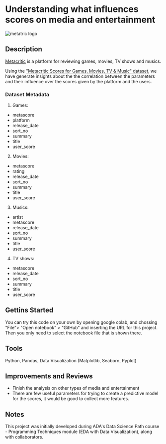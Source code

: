 # Understanding what influences scores on media and entertainment 

![metatric logo](https://upload.wikimedia.org/wikipedia/commons/thumb/4/48/Metacritic_logo.svg/2560px-Metacritic_logo.svg.png)

## Description
[Metacritic](https://www.metacritic.com) is a platform for reviewing games, movies, TV shows and musics.

Using the ["Metacritic Scores for Games, Movies, TV & Music" dataset](https://www.kaggle.com/datasets/patkle/metacritic-scores-for-games-movies-tv-and-music), 
we have generate insights about the the correlation between the parameters and their influence over the scores given by the platform and the users.

### Dataset Metadata
1. Games: 
* metascore
* platform
* release_date
* sort_no
* summary
* title
* user_score

2. Movies:
* metascore
* rating
* release_date
* sort_no
* summary
* title
* user_score
  
3. Musics:      
* artist
* metascore
* release_date
* sort_no
* summary
* title
* user_score

4. TV shows:
* metascore
* release_date
* sort_no
* summary
* title
* user_score

## Gettins Started
You can try this code on your own by opening google colab, and chossing "File"> "Open notebook" > "GitHub" and inserting the URL for this project. Then you only need to select the notebook file that is shown there.

## Tools
Python,
Pandas,
Data Visualization (Matplotlib, Seaborn, Pyplot)

## Improvements and Reviews
- Finish the analysis on other types of media and entertainment
- There are few useful parameters for trying to create a predictive model for the scores, it would be good to collect more features.

## Notes
This project was initially developed during ADA's Data Science Path course - Programming Techniques module (EDA with Data Visualization),
along with collaborators.
